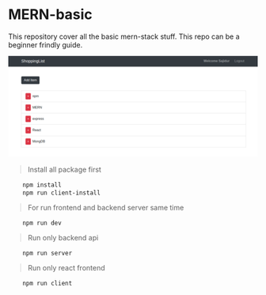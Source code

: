 # MERN-basic
This repository cover all the basic mern-stack stuff. This repo can be a beginner frindly guide. 

![ScreenSHot](screenshot.png)


> Install all package first
```
    npm install 
    npm run client-install 
```

> For run frontend and backend server same time
```
    npm run dev
```

> Run only backend api
```
    npm run server
```

> Run only react frontend 
```
    npm run client
```

